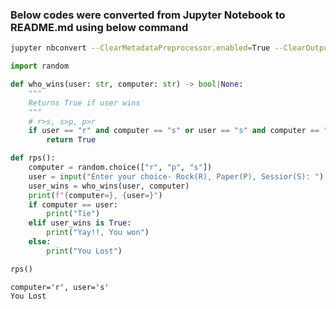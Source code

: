 ### Below codes were converted from Jupyter Notebook to README.md using below command

```bash
jupyter nbconvert --ClearMetadataPreprocessor.enabled=True --ClearOutput.enabled=True --to markdown examples.ipynb
```

```python
import random

def who_wins(user: str, computer: str) -> bool|None:
    """
    Returns True if user wins
    """
    # r>s, s>p, p>r
    if user == "r" and computer == "s" or user == "s" and computer == "p" or user == "p" and computer == "r":
        return True

def rps():
    computer = random.choice(["r", "p", "s"])
    user = input("Enter your choice- Rock(R), Paper(P), Sessior(S): ").lower()
    user_wins = who_wins(user, computer)
    print(f"{computer=}, {user=}")
    if computer == user:
        print("Tie")
    elif user_wins is True:
        print("Yay!!, You won")
    else:
        print("You Lost")

rps()

```

    computer='r', user='s'
    You Lost
